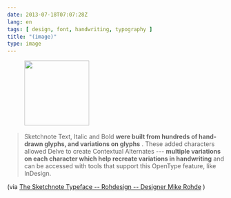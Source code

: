 ```yaml
---
date: 2013-07-18T07:07:28Z
lang: en
tags: [ design, font, handwriting, typography ]
title: "(image)"
type: image
---
```


<figure>
<a
href="https://hugo.ferreira.cc/sketchnote-text-italic-and-bold-were-built-from/attachment/434/"
rel="attachment"><img
src="tumblr_mq4r7gydnI1qz82meo1_500-150x150.jpg"
srcset="tumblr_mq4r7gydnI1qz82meo1_500-150x150.jpg 150w, tumblr_mq4r7gydnI1qz82meo1_500-300x300.jpg 300w, tumblr_mq4r7gydnI1qz82meo1_500.jpg 500w"
sizes="(max-width: 150px) 100vw, 150px" width="150" height="150" /></a></figure>

> Sketchnote Text, Italic and Bold **were built from hundreds of
> hand-drawn glyphs, and variations on glyphs** . These added characters
> allowed Delve to create Contextual Alternates --- **multiple
> variations on each character which help recreate variations in
> handwriting** and can be accessed with tools that support this
> OpenType feature, like InDesign.

(via [The Sketchnote Typeface -- Rohdesign -- Designer Mike
Rohde](http://rohdesign.com/sketchnote-typeface) )

